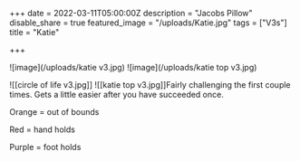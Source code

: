 +++
date = 2022-03-11T05:00:00Z
description = "Jacobs Pillow"
disable_share = true
featured_image = "/uploads/Katie.jpg"
tags = ["V3s"]
title = "Katie"



+++


![image](/uploads/katie v3.jpg)
![image](/uploads/katie top v3.jpg)

![[circle of life v3.jpg]]
![[katie top v3.jpg]]Fairly challenging the first couple times. Gets a little easier after you have succeeded once.

Orange = out of bounds

Red = hand holds

Purple = foot holds